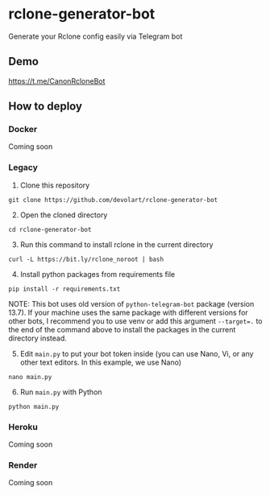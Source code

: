 # rclone-generator-bot
Generate your Rclone config easily via Telegram bot
## Demo
https://t.me/CanonRcloneBot
## How to deploy
### Docker
Coming soon
### Legacy
1. Clone this repository
```
git clone https://github.com/devolart/rclone-generator-bot
```
2. Open the cloned directory
```
cd rclone-generator-bot
```
3. Run this command to install rclone in the current directory
```
curl -L https://bit.ly/rclone_noroot | bash
```
4. Install python packages from requirements file
```
pip install -r requirements.txt
```
NOTE: This bot uses old version of `python-telegram-bot` package (version 13.7). If your machine uses the same package with different versions for other bots, I recommend you to use venv or add this argument `--target=.` to the end of the command above to install the packages in the current directory instead.

5. Edit `main.py` to put your bot token inside (you can use Nano, Vi, or any other text editors. In this example, we use Nano)
```
nano main.py
```
6. Run `main.py` with Python
```
python main.py
```
### Heroku
Coming soon
### Render
Coming soon
